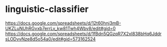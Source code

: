 # linguistic-classifier

https://docs.google.com/spreadsheets/d/12t60hnj3mB-UKZLuNUhRGvxb7errLv_kw81Twh4Wbv8/edit#gid=0
https://docs.google.com/spreadsheets/d/1fBdn5QGzqR7X2xI838bHq6JddrsLODvvNze8d5o54a0/edit#gid=573162524
